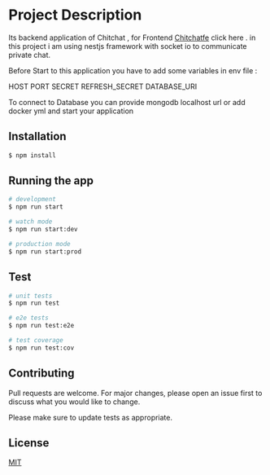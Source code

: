 # Project Description

Its backend application of Chitchat , for Frontend [Chitchatfe](https://github.com/mukulkathuria/privatechatfe) click here . in this project i am using nestjs framework with socket io to communicate private chat.


Before Start to this application you have to add some variables in env file :

HOST
PORT
SECRET
REFRESH_SECRET
DATABASE_URI

To connect to Database you can provide mongodb localhost url or add docker yml and start your application

## Installation

```bash
$ npm install
```

## Running the app

```bash
# development
$ npm run start

# watch mode
$ npm run start:dev

# production mode
$ npm run start:prod
```

## Test

```bash
# unit tests
$ npm run test

# e2e tests
$ npm run test:e2e

# test coverage
$ npm run test:cov
```

## Contributing
Pull requests are welcome. For major changes, please open an issue first to discuss what you would like to change.

Please make sure to update tests as appropriate.

## License
[MIT](https://choosealicense.com/licenses/mit/)

